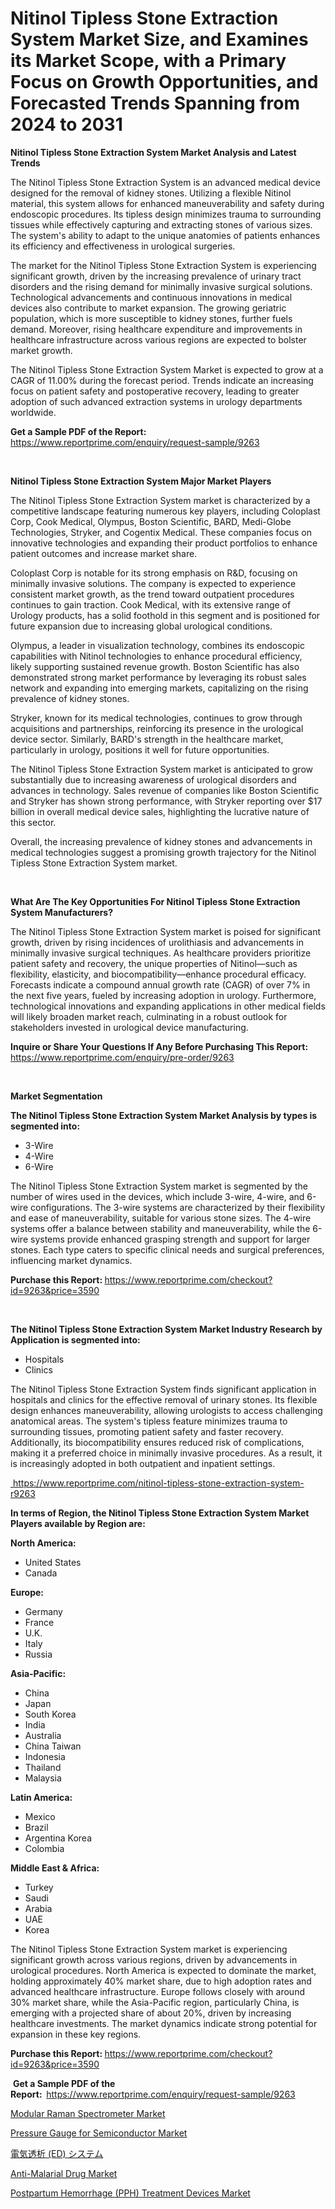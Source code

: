 <p><h1>Nitinol Tipless Stone Extraction System Market Size, and Examines its Market Scope, with a Primary Focus on Growth Opportunities, and Forecasted Trends Spanning from 2024 to 2031</h1></p><p><strong>Nitinol Tipless Stone Extraction System Market Analysis and Latest Trends</strong></p>
<p><p>The Nitinol Tipless Stone Extraction System is an advanced medical device designed for the removal of kidney stones. Utilizing a flexible Nitinol material, this system allows for enhanced maneuverability and safety during endoscopic procedures. Its tipless design minimizes trauma to surrounding tissues while effectively capturing and extracting stones of various sizes. The system's ability to adapt to the unique anatomies of patients enhances its efficiency and effectiveness in urological surgeries.</p><p>The market for the Nitinol Tipless Stone Extraction System is experiencing significant growth, driven by the increasing prevalence of urinary tract disorders and the rising demand for minimally invasive surgical solutions. Technological advancements and continuous innovations in medical devices also contribute to market expansion. The growing geriatric population, which is more susceptible to kidney stones, further fuels demand. Moreover, rising healthcare expenditure and improvements in healthcare infrastructure across various regions are expected to bolster market growth.</p><p>The Nitinol Tipless Stone Extraction System Market is expected to grow at a CAGR of 11.00% during the forecast period. Trends indicate an increasing focus on patient safety and postoperative recovery, leading to greater adoption of such advanced extraction systems in urology departments worldwide.</p></p>
<p><strong>Get a Sample PDF of the Report:&nbsp;</strong> <a href="https://www.reportprime.com/enquiry/request-sample/9263">https://www.reportprime.com/enquiry/request-sample/9263</a></p>
<p>&nbsp;</p>
<p><strong>Nitinol Tipless Stone Extraction System Major Market Players</strong></p>
<p><p>The Nitinol Tipless Stone Extraction System market is characterized by a competitive landscape featuring numerous key players, including Coloplast Corp, Cook Medical, Olympus, Boston Scientific, BARD, Medi-Globe Technologies, Stryker, and Cogentix Medical. These companies focus on innovative technologies and expanding their product portfolios to enhance patient outcomes and increase market share.</p><p>Coloplast Corp is notable for its strong emphasis on R&D, focusing on minimally invasive solutions. The company is expected to experience consistent market growth, as the trend toward outpatient procedures continues to gain traction. Cook Medical, with its extensive range of Urology products, has a solid foothold in this segment and is positioned for future expansion due to increasing global urological conditions.</p><p>Olympus, a leader in visualization technology, combines its endoscopic capabilities with Nitinol technologies to enhance procedural efficiency, likely supporting sustained revenue growth. Boston Scientific has also demonstrated strong market performance by leveraging its robust sales network and expanding into emerging markets, capitalizing on the rising prevalence of kidney stones.</p><p>Stryker, known for its medical technologies, continues to grow through acquisitions and partnerships, reinforcing its presence in the urological device sector. Similarly, BARD's strength in the healthcare market, particularly in urology, positions it well for future opportunities.</p><p>The Nitinol Tipless Stone Extraction System market is anticipated to grow substantially due to increasing awareness of urological disorders and advances in technology. Sales revenue of companies like Boston Scientific and Stryker has shown strong performance, with Stryker reporting over $17 billion in overall medical device sales, highlighting the lucrative nature of this sector.</p><p>Overall, the increasing prevalence of kidney stones and advancements in medical technologies suggest a promising growth trajectory for the Nitinol Tipless Stone Extraction System market.</p></p>
<p>&nbsp;</p>
<p><strong>What Are The Key Opportunities For Nitinol Tipless Stone Extraction System Manufacturers?</strong></p>
<p><p>The Nitinol Tipless Stone Extraction System market is poised for significant growth, driven by rising incidences of urolithiasis and advancements in minimally invasive surgical techniques. As healthcare providers prioritize patient safety and recovery, the unique properties of Nitinol—such as flexibility, elasticity, and biocompatibility—enhance procedural efficacy. Forecasts indicate a compound annual growth rate (CAGR) of over 7% in the next five years, fueled by increasing adoption in urology. Furthermore, technological innovations and expanding applications in other medical fields will likely broaden market reach, culminating in a robust outlook for stakeholders invested in urological device manufacturing.</p></p>
<p><strong>Inquire or Share Your Questions If Any Before Purchasing This Report:</strong> <a href="https://www.reportprime.com/enquiry/pre-order/9263">https://www.reportprime.com/enquiry/pre-order/9263</a></p>
<p>&nbsp;</p>
<p><strong>Market Segmentation</strong></p>
<p><strong>The Nitinol Tipless Stone Extraction System Market Analysis by types is segmented into:</strong></p>
<p><ul><li>3-Wire</li><li>4-Wire</li><li>6-Wire</li></ul></p>
<p><p>The Nitinol Tipless Stone Extraction System market is segmented by the number of wires used in the devices, which include 3-wire, 4-wire, and 6-wire configurations. The 3-wire systems are characterized by their flexibility and ease of maneuverability, suitable for various stone sizes. The 4-wire systems offer a balance between stability and maneuverability, while the 6-wire systems provide enhanced grasping strength and support for larger stones. Each type caters to specific clinical needs and surgical preferences, influencing market dynamics.</p></p>
<p><strong>Purchase this Report:&nbsp;</strong><a href="https://www.reportprime.com/checkout?id=9263&price=3590">https://www.reportprime.com/checkout?id=9263&price=3590</a></p>
<p>&nbsp;</p>
<p><strong>The Nitinol Tipless Stone Extraction System Market Industry Research by Application is segmented into:</strong></p>
<p><ul><li>Hospitals</li><li>Clinics</li></ul></p>
<p><p>The Nitinol Tipless Stone Extraction System finds significant application in hospitals and clinics for the effective removal of urinary stones. Its flexible design enhances maneuverability, allowing urologists to access challenging anatomical areas. The system's tipless feature minimizes trauma to surrounding tissues, promoting patient safety and faster recovery. Additionally, its biocompatibility ensures reduced risk of complications, making it a preferred choice in minimally invasive procedures. As a result, it is increasingly adopted in both outpatient and inpatient settings.</p></p>
<p><a href="https://www.reportprime.com/nitinol-tipless-stone-extraction-system-r9263">&nbsp;https://www.reportprime.com/nitinol-tipless-stone-extraction-system-r9263</a></p>
<p><strong>In terms of Region, the Nitinol Tipless Stone Extraction System Market Players available by Region are:</strong></p>
<p>
    <p> <strong> North America: </strong>
        <ul>
            <li>United States</li>
            <li>Canada</li>
        </ul>
        </p> 
    <p> <strong> Europe: </strong>
        <ul>
            <li>Germany</li>
            <li>France</li>
            <li>U.K.</li>
            <li>Italy</li>
            <li>Russia</li>
        </ul>
        </p> 
    <p> <strong> Asia-Pacific: </strong>
        <ul>
            <li>China</li>
            <li>Japan</li>
            <li>South Korea</li>
            <li>India</li>
            <li>Australia</li>
            <li>China Taiwan</li>
            <li>Indonesia</li>
            <li>Thailand</li>
            <li>Malaysia</li>
        </ul>
        </p> 
    <p> <strong> Latin America: </strong>
        <ul>
            <li>Mexico</li>
            <li>Brazil</li>
            <li>Argentina Korea</li>
            <li>Colombia</li>
        </ul>
        </p> 
    <p> <strong> Middle East & Africa: </strong>
        <ul>
            <li>Turkey</li>
            <li>Saudi</li>
            <li>Arabia</li>
            <li>UAE</li>
            <li>Korea</li>
        </ul>
    </p>
    </p>
<p><p>The Nitinol Tipless Stone Extraction System market is experiencing significant growth across various regions, driven by advancements in urological procedures. North America is expected to dominate the market, holding approximately 40% market share, due to high adoption rates and advanced healthcare infrastructure. Europe follows closely with around 30% market share, while the Asia-Pacific region, particularly China, is emerging with a projected share of about 20%, driven by increasing healthcare investments. The market dynamics indicate strong potential for expansion in these key regions.</p></p>
<p><strong>Purchase this Report: </strong><a href="https://www.reportprime.com/checkout?id=9263&price=3590">https://www.reportprime.com/checkout?id=9263&price=3590</a></p>
<p>&nbsp;<strong>Get a Sample PDF of the Report:&nbsp;&nbsp;</strong><a href="https://www.reportprime.com/enquiry/request-sample/9263">https://www.reportprime.com/enquiry/request-sample/9263</a></p>
<p><strong></strong></p>
<p><p><a href="https://www.linkedin.com/pulse/modular-raman-spectrometer-market-global-share-ranking-overall-leh3f?trackingId=fA%2Bh%2BXh9T8mZ6OgfQDawoQ%3D%3D">Modular Raman Spectrometer Market</a></p><p><a href="https://issuu.com/reportprime-2/docs/pressure-gauge-for-semiconductor-ma_4504e02ff5b39a">Pressure Gauge for Semiconductor Market</a></p><p><a href="https://medium.com/@jessicagtk0/electro-dialysis-ed-system-market-%E3%81%AE%E3%82%B0%E3%83%AD%E3%83%BC%E3%83%90%E3%83%AB%E5%B8%82%E5%A0%B4%E6%A6%82%E8%A6%81%E3%81%AF-%E4%B8%96%E7%95%8C%E3%81%8A%E3%82%88%E3%81%B3%E4%B8%BB%E8%A6%81%E5%B8%82%E5%A0%B4%E3%81%AB%E3%81%8A%E3%81%91%E3%82%8B%E6%A5%AD%E7%95%8C%E3%81%AB%E5%BD%B1%E9%9F%BF%E3%82%92%E4%B8%8E%E3%81%88%E3%82%8B%E4%B8%BB%E8%A6%81%E3%81%AA%E3%83%88%E3%83%AC%E3%83%B3%E3%83%89%E3%81%AB%E3%81%A4%E3%81%84%E3%81%A6-%E7%8B%AC%E8%87%AA%E3%81%AE%E8%A6%96%E7%82%B9%E3%82%92%E6%8F%90%E4%BE%9B%E3%81%97%E3%81%BE%E3%81%99-353217fa5cac">電気透析 (ED) システム</a></p><p><a href="https://medium.com/@peterm12562/the-anti-malarial-drug-market-has-grown-significantly-as-a-result-of-several-important-causes-d60c5e14d557">Anti-Malarial Drug Market</a></p><p><a href="https://medium.com/@peterm12562/in-the-postpartum-hemorrhage-pph-treatment-devices-market-the-main-focus-is-on-keeping-costs-af713297cf14">Postpartum Hemorrhage (PPH) Treatment Devices Market</a></p></p>